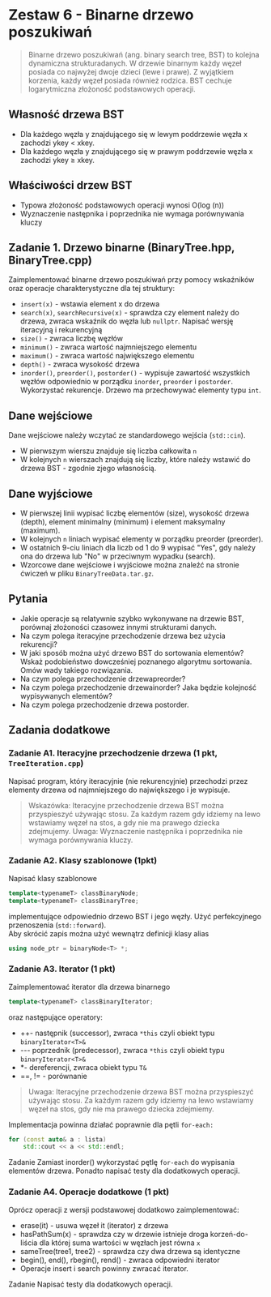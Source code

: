 # Zestaw 6 - Binarne drzewo poszukiwań

> Binarne drzewo poszukiwań (ang. binary search tree, BST) to kolejna dynamiczna strukturadanych. W drzewie binarnym każdy węzeł posiada co najwyżej dwoje dzieci (lewe i prawe). Z wyjątkiem korzenia, każdy węzeł posiada również rodzica. BST cechuje logarytmiczna złożoność podstawowych operacji.

## Własność drzewa BST

- Dla każdego węzła y znajdującego się w lewym poddrzewie węzła x zachodzi ykey < xkey.
- Dla każdego węzła y znajdującego się w prawym poddrzewie węzła x zachodzi ykey ≥ xkey.

## Właściwości drzew BST

- Typowa złożoność podstawowych operacji wynosi O(log (n))
- Wyznaczenie następnika i poprzednika nie wymaga porównywania kluczy

## Zadanie 1. Drzewo binarne (BinaryTree.hpp, BinaryTree.cpp)

Zaimplementować binarne drzewo poszukiwań przy pomocy wskaźników oraz operacje charakterystyczne dla tej struktury:

- `insert(x)` - wstawia element x do drzewa
- `search(x)`, `searchRecursive(x)` - sprawdza czy element należy do drzewa, zwraca wskaźnik do węzła lub `nullptr`. Napisać wersję iteracyjną i rekurencyjną
- `size()` - zwraca liczbę węzłów
- `minimum()` - zwraca wartość najmniejszego elementu
- `maximum()` - zwraca wartość największego elementu
- `depth()` - zwraca wysokość drzewa
- `inorder()`, `preorder()`, `postorder()` - wypisuje zawartość wszystkich węzłów odpowiednio w porządku `inorder`, `preorder` i `postorder`. Wykorzystać rekurencje.
Drzewo ma przechowywać elementy typu `int`.

## Dane wejściowe

Dane wejściowe należy wczytać ze standardowego wejścia (`std::cin`).

- W pierwszym wierszu znajduje się liczba całkowita `n`
- W kolejnych `n` wierszach znajdują się liczby, które należy wstawić do drzewa BST - zgodnie zjego własnością.

## Dane wyjściowe

- W pierwszej linii wypisać liczbę elementów (size), wysokość drzewa (depth), element minimalny (minimum) i element maksymalny (maximum).
- W kolejnych `n` liniach wypisać elementy w porządku preorder (preorder).
- W ostatnich 9-ciu liniach dla liczb od 1 do 9 wypisać "Yes", gdy należy ona do drzewa lub "No" w przeciwnym wypadku (search).
- Wzorcowe dane wejściowe i wyjściowe można znaleźć na stronie ćwiczeń w pliku `BinaryTreeData.tar.gz`.

## Pytania

- Jakie operacje są relatywnie szybko wykonywane na drzewie BST, porównaj złożoności czasowez innymi strukturami danych.
- Na czym polega iteracyjne przechodzenie drzewa bez użycia rekurencji?
- W jaki sposób można użyć drzewo BST do sortowania elementów? Wskaż podobieństwo dowcześniej poznanego algorytmu sortowania. Omów wady takiego rozwiązania.
- Na czym polega przechodzenie drzewapreorder?
- Na czym polega przechodzenie drzewainorder? Jaka będzie kolejność wypisywanych elementów?
- Na czym polega przechodzenie drzewa postorder.

## Zadania dodatkowe

### Zadanie A1. Iteracyjne przechodzenie drzewa (1 pkt, `TreeIteration.cpp`)

Napisać program, który iteracyjnie (nie rekurencyjnie) przechodzi przez elementy drzewa od najmniejszego do największego i je wypisuje.

> Wskazówka: Iteracyjne przechodzenie drzewa BST można przyspieszyć używając stosu. Za każdym razem gdy idziemy na lewo wstawiamy węzeł na stos, a gdy nie ma prawego dziecka zdejmujemy.  Uwaga: Wyznaczenie następnika i poprzednika nie wymaga porównywania kluczy.

### Zadanie A2. Klasy szablonowe (1pkt)

Napisać klasy szablonowe

```cpp
template<typenameT> classBinaryNode;
template<typenameT> classBinaryTree;
```

implementujące odpowiednio drzewo BST i jego węzły. Użyć perfekcyjnego przenoszenia (`std::forward`).  
Aby skrócić zapis można użyć wewnątrz definicji klasy alias

```cpp
using node_ptr = binaryNode<T> *;
```

### Zadanie A3. Iterator (1 pkt)

Zaimplementować iterator dla drzewa binarnego

```cpp
template<typenameT> classBinaryIterator;
```

oraz następujące operatory:

- ++- następnik (successor), zwraca `*this` czyli obiekt typu `binaryIterator<T>&`
- --- poprzednik (predecessor), zwraca `*this` czyli obiekt typu `binaryIterator<T>&`
- *- dereferencji, zwraca obiekt typu `T&`
- ==, != - porównanie

> Uwaga: Iteracyjne przechodzenie drzewa BST można przyspieszyć używając stosu. Za każdym razem gdy idziemy na lewo wstawiamy węzeł na stos, gdy nie ma prawego dziecka zdejmiemy.

Implementacja powinna działać poprawnie dla pętli `for-each:`

```cpp
for (const auto& a : lista)
    std::cout << a << std::endl;
```

Zadanie Zamiast inorder() wykorzystać pętlę `for-each` do wypisania elementów drzewa. Ponadto napisać testy dla dodatkowych operacji.

### Zadanie A4. Operacje dodatkowe (1 pkt)

Oprócz operacji z wersji podstawowej dodatkowo zaimplementować:

- erase(it) - usuwa węzeł it (iterator) z drzewa
- hasPathSum(x) - sprawdza czy w drzewie istnieje droga korzeń-do-liścia dla której suma wartości w węzłach jest równa `x`
- sameTree(tree1, tree2) - sprawdza czy dwa drzewa są identyczne
- begin(), end(), rbegin(), rend() - zwraca odpowiedni iterator
- Operacje insert i search powinny zwracać iterator.

Zadanie Napisać testy dla dodatkowych operacji.

